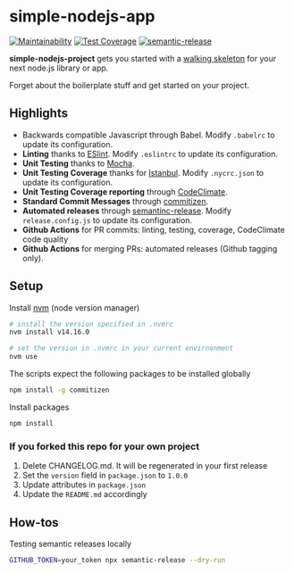 # simple-nodejs-app

[![Maintainability](https://api.codeclimate.com/v1/badges/07d11a0ea4e36c1eb61e/maintainability)](https://codeclimate.com/github/elfrank/simple-nodejs-app/maintainability)
[![Test Coverage](https://api.codeclimate.com/v1/badges/07d11a0ea4e36c1eb61e/test_coverage)](https://codeclimate.com/github/elfrank/simple-nodejs-app/test_coverage)
[![semantic-release](https://img.shields.io/badge/%20%20%F0%9F%93%A6%F0%9F%9A%80-semantic--release-e10079.svg)](https://github.com/semantic-release/semantic-release)

**simple-nodejs-project** gets you started with a [walking skeleton](https://www.henricodolfing.com/2018/04/start-your-project-with-walking-skeleton.html) for your next node.js library or app.

Forget about the boilerplate stuff and get started on your project.

## Highlights
* Backwards compatible Javascript through Babel. Modify `.babelrc` to update its configuration.
* **Linting** thanks to [ESlint](http://eslint.org/). Modify `.eslintrc` to update its configuration.
* **Unit Testing** thanks to [Mocha](https://mochajs.org/).
* **Unit Testing Coverage** thanks for [Istanbul](https://github.com/istanbuljs/nyc). Modify `.nycrc.json` to update its configuration.
* **Unit Testing Coverage reporting** through [CodeClimate](https://codeclimate.com/).
* **Standard Commit Messages** through [commitizen](https://github.com/commitizen/cz-cli).
* **Automated releases** through [semantinc-release](https://github.com/semantic-release/semantic-release). Modify `release.config.js` to update its configuration.
* **Github Actions** for PR commits: linting, testing, coverage, CodeClimate code quality
* **Github Actions** for merging PRs: automated releases (Github tagging only).

## Setup

Install [nvm](https://github.com/nvm-sh/nvm) (node version manager)
```bash
# install the version specified in .nvmrc
nvm install v14.16.0

# set the version in .nvmrc in your current envirnonment
nvm use
```

The scripts expect the following packages to be installed globally
```bash
npm install -g commitizen
```

Install packages
```bash
npm install
```

### If you forked this repo for your own project
1. Delete CHANGELOG.md. It will be regenerated in your first release
2. Set the `version` field in `package.json` to `1.0.0`
3. Update attributes in `package.json`
4. Update the `README.md` accordingly

## How-tos

Testing semantic releases locally
```bash
GITHUB_TOKEN=your_token npx semantic-release --dry-run
```
